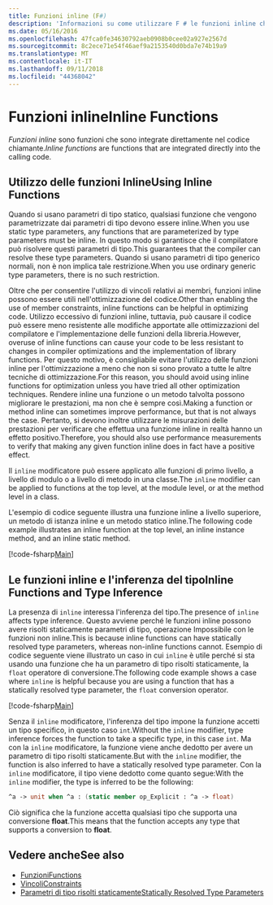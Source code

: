```yaml
---
title: Funzioni inline (F#)
description: 'Informazioni su come utilizzare F # le funzioni inline che sono integrate direttamente nel codice chiamante.'
ms.date: 05/16/2016
ms.openlocfilehash: 47fca0fe34630792aeb0908b0cee02a927e2567d
ms.sourcegitcommit: 8c2ece71e54f46aef9a2153540d0bda7e74b19a9
ms.translationtype: MT
ms.contentlocale: it-IT
ms.lasthandoff: 09/11/2018
ms.locfileid: "44368042"
---
```

# <a name="inline-functions"></a><span data-ttu-id="9d33c-103">Funzioni inline</span><span class="sxs-lookup"><span data-stu-id="9d33c-103">Inline Functions</span></span>

<span data-ttu-id="9d33c-104">*Funzioni inline* sono funzioni che sono integrate direttamente nel codice chiamante.</span><span class="sxs-lookup"><span data-stu-id="9d33c-104">*Inline functions* are functions that are integrated directly into the calling code.</span></span>

## <a name="using-inline-functions"></a><span data-ttu-id="9d33c-105">Utilizzo delle funzioni Inline</span><span class="sxs-lookup"><span data-stu-id="9d33c-105">Using Inline Functions</span></span>

<span data-ttu-id="9d33c-106">Quando si usano parametri di tipo statico, qualsiasi funzione che vengono parametrizzate dai parametri di tipo devono essere inline.</span><span class="sxs-lookup"><span data-stu-id="9d33c-106">When you use static type parameters, any functions that are parameterized by type parameters must be inline.</span></span> <span data-ttu-id="9d33c-107">In questo modo si garantisce che il compilatore può risolvere questi parametri di tipo.</span><span class="sxs-lookup"><span data-stu-id="9d33c-107">This guarantees that the compiler can resolve these type parameters.</span></span> <span data-ttu-id="9d33c-108">Quando si usano parametri di tipo generico normali, non è non implica tale restrizione.</span><span class="sxs-lookup"><span data-stu-id="9d33c-108">When you use ordinary generic type parameters, there is no such restriction.</span></span>

<span data-ttu-id="9d33c-109">Oltre che per consentire l'utilizzo di vincoli relativi ai membri, funzioni inline possono essere utili nell'ottimizzazione del codice.</span><span class="sxs-lookup"><span data-stu-id="9d33c-109">Other than enabling the use of member constraints, inline functions can be helpful in optimizing code.</span></span> <span data-ttu-id="9d33c-110">Utilizzo eccessivo di funzioni inline, tuttavia, può causare il codice può essere meno resistente alle modifiche apportate alle ottimizzazioni del compilatore e l'implementazione delle funzioni della libreria.</span><span class="sxs-lookup"><span data-stu-id="9d33c-110">However, overuse of inline functions can cause your code to be less resistant to changes in compiler optimizations and the implementation of library functions.</span></span> <span data-ttu-id="9d33c-111">Per questo motivo, è consigliabile evitare l'utilizzo delle funzioni inline per l'ottimizzazione a meno che non si sono provato a tutte le altre tecniche di ottimizzazione.</span><span class="sxs-lookup"><span data-stu-id="9d33c-111">For this reason, you should avoid using inline functions for optimization unless you have tried all other optimization techniques.</span></span> <span data-ttu-id="9d33c-112">Rendere inline una funzione o un metodo talvolta possono migliorare le prestazioni, ma non che è sempre così.</span><span class="sxs-lookup"><span data-stu-id="9d33c-112">Making a function or method inline can sometimes improve performance, but that is not always the case.</span></span> <span data-ttu-id="9d33c-113">Pertanto, si devono inoltre utilizzare le misurazioni delle prestazioni per verificare che effettua una funzione inline in realtà hanno un effetto positivo.</span><span class="sxs-lookup"><span data-stu-id="9d33c-113">Therefore, you should also use performance measurements to verify that making any given function inline does in fact have a positive effect.</span></span>

<span data-ttu-id="9d33c-114">Il `inline` modificatore può essere applicato alle funzioni di primo livello, a livello di modulo o a livello di metodo in una classe.</span><span class="sxs-lookup"><span data-stu-id="9d33c-114">The `inline` modifier can be applied to functions at the top level, at the module level, or at the method level in a class.</span></span>

<span data-ttu-id="9d33c-115">L'esempio di codice seguente illustra una funzione inline a livello superiore, un metodo di istanza inline e un metodo statico inline.</span><span class="sxs-lookup"><span data-stu-id="9d33c-115">The following code example illustrates an inline function at the top level, an inline instance method, and an inline static method.</span></span>

[!code-fsharp[Main](../../../../samples/snippets/fsharp/lang-ref-3/snippet201.fs)]

## <a name="inline-functions-and-type-inference"></a><span data-ttu-id="9d33c-116">Le funzioni inline e l'inferenza del tipo</span><span class="sxs-lookup"><span data-stu-id="9d33c-116">Inline Functions and Type Inference</span></span>

<span data-ttu-id="9d33c-117">La presenza di `inline` interessa l'inferenza del tipo.</span><span class="sxs-lookup"><span data-stu-id="9d33c-117">The presence of `inline` affects type inference.</span></span> <span data-ttu-id="9d33c-118">Questo avviene perché le funzioni inline possono avere risolti staticamente parametri di tipo, operazione Impossibile con le funzioni non inline.</span><span class="sxs-lookup"><span data-stu-id="9d33c-118">This is because inline functions can have statically resolved type parameters, whereas non-inline functions cannot.</span></span> <span data-ttu-id="9d33c-119">Esempio di codice seguente viene illustrato un caso in cui `inline` è utile perché si sta usando una funzione che ha un parametro di tipo risolti staticamente, la `float` operatore di conversione.</span><span class="sxs-lookup"><span data-stu-id="9d33c-119">The following code example shows a case where `inline` is helpful because you are using a function that has a statically resolved type parameter, the `float` conversion operator.</span></span>

[!code-fsharp[Main](../../../../samples/snippets/fsharp/lang-ref-3/snippet202.fs)]

<span data-ttu-id="9d33c-120">Senza il `inline` modificatore, l'inferenza del tipo impone la funzione accetti un tipo specifico, in questo caso `int`.</span><span class="sxs-lookup"><span data-stu-id="9d33c-120">Without the `inline` modifier, type inference forces the function to take a specific type, in this case `int`.</span></span> <span data-ttu-id="9d33c-121">Ma con la `inline` modificatore, la funzione viene anche dedotto per avere un parametro di tipo risolti staticamente.</span><span class="sxs-lookup"><span data-stu-id="9d33c-121">But with the `inline` modifier, the function is also inferred to have a statically resolved type parameter.</span></span> <span data-ttu-id="9d33c-122">Con la `inline` modificatore, il tipo viene dedotto come quanto segue:</span><span class="sxs-lookup"><span data-stu-id="9d33c-122">With the `inline` modifier, the type is inferred to be the following:</span></span>

```fsharp
^a -> unit when ^a : (static member op_Explicit : ^a -> float)
```

<span data-ttu-id="9d33c-123">Ciò significa che la funzione accetta qualsiasi tipo che supporta una conversione **float**.</span><span class="sxs-lookup"><span data-stu-id="9d33c-123">This means that the function accepts any type that supports a conversion to **float**.</span></span>

## <a name="see-also"></a><span data-ttu-id="9d33c-124">Vedere anche</span><span class="sxs-lookup"><span data-stu-id="9d33c-124">See also</span></span>

- [<span data-ttu-id="9d33c-125">Funzioni</span><span class="sxs-lookup"><span data-stu-id="9d33c-125">Functions</span></span>](index.md)
- [<span data-ttu-id="9d33c-126">Vincoli</span><span class="sxs-lookup"><span data-stu-id="9d33c-126">Constraints</span></span>](../generics/constraints.md)
- [<span data-ttu-id="9d33c-127">Parametri di tipo risolti staticamente</span><span class="sxs-lookup"><span data-stu-id="9d33c-127">Statically Resolved Type Parameters</span></span>](../generics/statically-resolved-type-parameters.md)
